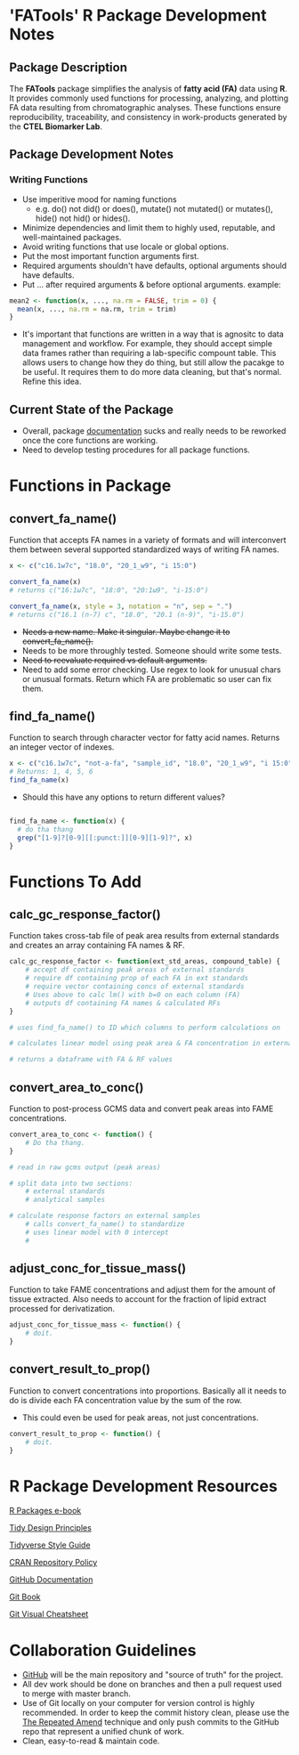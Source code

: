 # **'FATools' R Package Development Notes**

## Package Description

The **FATools** package simplifies the analysis of **fatty acid (FA)** data using **R**. It provides commonly used functions for processing, analyzing, and plotting FA data resulting from chromatographic analyses. These functions ensure reproducibility, traceability, and consistency in work-products generated by the **CTEL Biomarker Lab**.

## Package Development Notes

### Writing Functions
* Use imperitive mood for naming functions 
    * e.g. do() not did() or does(), mutate() not mutated() or mutates(), hide() not hid() or hides().
* Minimize dependencies and limit them to highly used, reputable, and well-maintained packages.
* Avoid writing functions that use locale or global options.
* Put the most important function arguments first.
* Required arguments shouldn't have defaults, optional arguments should have defaults. 
*  Put ... after required arguments & before optional arguments. example:

```r
mean2 <- function(x, ..., na.rm = FALSE, trim = 0) {
  mean(x, ..., na.rm = na.rm, trim = trim)
}
```

* It's important that functions are written in a way that is agnositc to data management and workflow. For example, they should accept simple data frames rather than requiring a lab-specific compount table. This allows users to change how they do thing, but still allow the pacakge to be useful. It requires them to do more data cleaning, but that's normal. Refine this idea.

## Current State of the Package

* Overall, package [documentation](https://style.tidyverse.org/documentation.html) sucks and really needs to be reworked once the core functions are working. 
* Need to develop testing procedures for all package functions.

# **Functions in Package**

## convert_fa_name()

Function that accepts FA names in a variety of formats and will interconvert them between several supported standardized ways of writing FA names.

```r
x <- c("c16.1w7c", "18.0", "20_1_w9", "i 15:0")

convert_fa_name(x)
# returns c("16:1ω7c", "18:0", "20:1ω9", "i-15:0")

convert_fa_name(x, style = 3, notation = "n", sep = ".")
# returns c("16.1 (n-7) c", "18.0", "20.1 (n-9)", "i-15.0")
```

* ~~Needs a new name. Make it singular. Maybe change it to convert_fa_name().~~
* Needs to be more throughly tested. Someone should write some tests. 
* ~~Need to reevaluate required vs default arguments.~~
* Need to add some error checking. Use regex to look for unusual chars or unusual formats. Return which FA are problematic so user can fix them. 

## find_fa_name()

Function to search through character vector for fatty acid names. Returns an integer vector of indexes.

```r
x <- c("c16.1w7c", "not-a-fa", "sample_id", "18.0", "20_1_w9", "i 15:0")
# Returns: 1, 4, 5, 6
find_fa_name(x)
```

* Should this have any options to return different values?

```r

find_fa_name <- function(x) {
  # do tha thang
  grep("[1-9]?[0-9][[:punct:]][0-9][1-9]?", x)
}

```

# **Functions To Add**

## calc_gc_response_factor()

Function takes cross-tab file of peak area results from external standards and creates an array containing FA names & RF. 

```r
calc_gc_response_factor <- function(ext_std_areas, compound_table) {
    # accept df containing peak areas of external standards
    # require df containing prop of each FA in ext standards
    # require vector containing concs of external standards
    # Uses above to calc lm() with b=0 on each column (FA)
    # outputs df containing FA names & calculated RFs
}

# uses find_fa_name() to ID which columns to perform calculations on 

# calculates linear model using peak area & FA concentration in external standard to calculate instrument response factors. 

# returns a dataframe with FA & RF values
```

## convert_area_to_conc()
Function to post-process GCMS data and convert peak areas into FAME concentrations.

```r
convert_area_to_conc <- function() {
    # Do tha thang.
}

# read in raw gcms output (peak areas)

# split data into two sections:
    # external standards
    # analytical samples

# calculate response factors on external samples
    # calls convert_fa_name() to standardize
    # uses linear model with 0 intercept
    # 
```

## adjust_conc_for_tissue_mass()
Function to take FAME concentrations and adjust them for the amount of tissue extracted. Also needs to account for the fraction of lipid extract processed for derivatization. 

```r
adjust_conc_for_tissue_mass <- function() {
    # doit.
}
```

## convert_result_to_prop()
Function to convert concentrations into proportions. Basically all it needs to do is divide each FA concentration value by the sum of the row.

* This could even be used for peak areas, not just concentrations. 

```r
convert_result_to_prop <- function() {
    # doit.
}
```

# **R Package Development Resources**

[R Packages e-book](https://r-pkgs.org/whole-game.html)

[Tidy Design Principles](https://design.tidyverse.org/)

[Tidyverse Style Guide](https://style.tidyverse.org/functions.html)

[CRAN Repository Policy](https://cran.r-project.org/)

[GitHub Documentation](https://docs.github.com/en/get-started)

[Git Book](https://git-scm.com/book/en/v2)

[Git Visual Cheatsheet](https://ndpsoftware.com/git-cheatsheet.html#loc=workspace;)

# **Collaboration Guidelines**

* [GitHub](https://github.com/miketommus/FATools) will be the main repository and "source of truth" for the project.
* All dev work should be done on branches and then a pull request used to merge with master branch. 
* Use of Git locally on your computer for version control is highly recommended. In order to keep the commit history clean, please use the [The Repeated Amend](https://happygitwithr.com/repeated-amend) technique and only push commits to the GitHub repo that represent a unified chunk of work. 
* Clean, easy-to-read & maintain code.